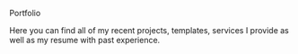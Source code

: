 Portfolio

Here you can find all of my recent projects, templates, services I provide as well as my resume with past experience. 